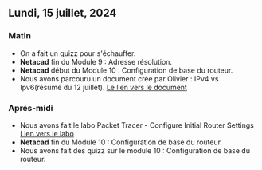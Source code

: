 
## Lundi, 15 juillet, 2024

### Matin
- On a fait un quizz pour s'échauffer.
- **Netacad** fin du Module 9 : Adresse résolution.
- **Netacad** début du Module 10 : Configuration de base du routeur.
- Nous avons parcouru un document crée par Olivier : IPv4 vs Ipv6(résumé du 12 juillet). [Le lien vers le document](https://docs.google.com/document/d/1vTqv1-AuHMY55-_n4yB7KTTKyNUV0V5g/edit?usp=sharing&ouid=107882186599568955026&rtpof=true&sd=true)
### Aprés-midi
- Nous avons fait le labo Packet Tracer - Configure Initial Router Settings  [Lien vers le labo](https://drive.google.com/file/d/1spvCrb9a-OsFz-7DEM67XGdAzjcg8zqu/view?usp=sharing)
- **Netacad** fin du Module 10 : Configuration de base du routeur.
- Nous avons fait des quizz sur le module 10 : Configuration de base du routeur.